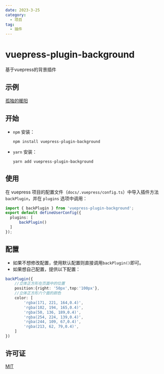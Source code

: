```yaml
---
date: 2023-3-25
category:
  - 项目
tag:
  - 插件
---
```

# vuepress-plugin-background
基于vuepress的背景插件
## 示例
[孤独的暖阳](https://sherrysr.top)
## 开始
- `npm` 安装：

  ```shell
  npm install vuepress-plugin-background
  ```

- `yarn` 安装：

  ```shell
  yarn add vuepress-plugin-background
  ```
## 使用
在 vuepress 项目的配置文件（`docs/.vuepress/config.ts`）中导入插件方法 `backPlugin`，并在 `plugins` 选项中调用：
```ts
import { backPlugin } from 'vuepress-plugin-background';
export default defineUserConfig({
  plugins: [
      backPlugin()
  ]
});
```
## 配置
* 如果不想修改配置，使用默认配置则直接调用`backPlugin()`即可。
* 如果想自己配置，提供以下配置：

```ts
backPlugin({
    //立体正方形在页面中的位置
    position:{right: '50px',top:'100px'},
    //立体正方形六个面的颜色
    color: [
        'rgba(171, 221, 164,0.4)',
        'rgba(102, 194, 165,0.4)',
        'rgba(50, 136, 189,0.4)',
        'rgba(254, 224, 139,0.4)',
        'rgba(244, 109, 67,0.4)',
        'rgba(213, 62, 79,0.4)',
    ]
})
```
## 许可证
[MIT](https://github.com/S-sherry-R/vuepress-plugin-background/blob/master/LICENSE)
